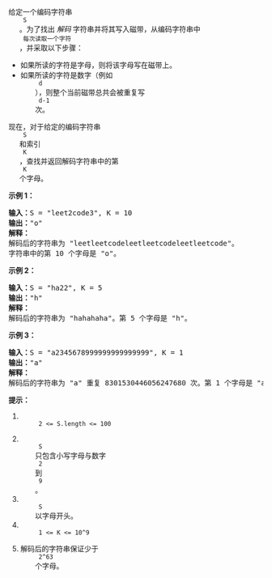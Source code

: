 <html>
 <body>
  <p>
   给定一个编码字符串
   <code>
    S
   </code>
   。为了找出
   <em>
    解码
   </em>
   字符串并将其写入磁带，从编码字符串中
   <code>
    每次读取一个字符
   </code>
   ，并采取以下步骤：
  </p>
  <ul>
   <li>
    如果所读的字符是字母，则将该字母写在磁带上。
   </li>
   <li>
    如果所读的字符是数字（例如
    <code>
     d
    </code>
    ），则整个当前磁带总共会被重复写
    <code>
     d-1
    </code>
    次。
   </li>
  </ul>
  <p>
   现在，对于给定的编码字符串
   <code>
    S
   </code>
   和索引
   <code>
    K
   </code>
   ，查找并返回解码字符串中的第
   <code>
    K
   </code>
   个字母。
  </p>
  <p>
  </p>
  <p>
   <strong>
    示例 1：
   </strong>
  </p>
  <pre><strong>输入：</strong>S = "leet2code3", K = 10
<strong>输出：</strong>"o"
<strong>解释：</strong>
解码后的字符串为 "leetleetcodeleetleetcodeleetleetcode"。
字符串中的第 10 个字母是 "o"。
</pre>
  <p>
   <strong>
    示例 2：
   </strong>
  </p>
  <pre><strong>输入：</strong>S = "ha22", K = 5
<strong>输出：</strong>"h"
<strong>解释：</strong>
解码后的字符串为 "hahahaha"。第 5 个字母是 "h"。
</pre>
  <p>
   <strong>
    示例 3：
   </strong>
  </p>
  <pre><strong>输入：</strong>S = "a2345678999999999999999", K = 1
<strong>输出：</strong>"a"
<strong>解释：</strong>
解码后的字符串为 "a" 重复 8301530446056247680 次。第 1 个字母是 "a"。
</pre>
  <p>
  </p>
  <p>
   <strong>
    提示：
   </strong>
  </p>
  <ol>
   <li>
    <code>
     2 &lt;= S.length &lt;= 100
    </code>
   </li>
   <li>
    <code>
     S
    </code>
    只包含小写字母与数字
    <code>
     2
    </code>
    到
    <code>
     9
    </code>
    。
   </li>
   <li>
    <code>
     S
    </code>
    以字母开头。
   </li>
   <li>
    <code>
     1 &lt;= K &lt;= 10^9
    </code>
   </li>
   <li>
    解码后的字符串保证少于
    <code>
     2^63
    </code>
    个字母。
   </li>
  </ol>
 </body>
</html>